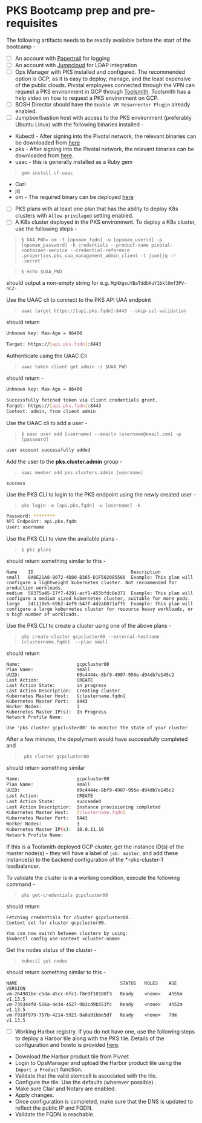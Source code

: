 
# PKS Bootcamp prep and pre-requisites 

The following artifacts needs to be readily available before the start of the bootcamp -

 - [ ] An account with [Papertrail](https://papertrailapp.com/) for logging
 - [ ] An account with [Jumpcloud](https://jumpcloud.com/signup/) for LDAP integration
 - [ ] Ops Manager with PKS installed and configured. The recommended option is GCP, as it is easy to deploy, manage, and the least expensive of the public clouds. Pivotal employees connected through the VPN can request a PKS environment in GCP through [Toolsmith](https://environments.toolsmiths.cf-app.com/home). Toolsmith has a help video on how to request a PKS environment on GCP. 
 - [ ] BOSH Director should have the `Enable VM Resurrector Plugin` already enabled.
 - [ ] Jumpbox/bastion host with access to the PKS environment (preferably Ubuntu Linux) with the following binaries installed -
 - Kubectl - After signing into the Pivotal network, the relevant binaries can be downloaded from [here](https://network.pivotal.io/products/pivotal-container-service/#/releases/386533/file_groups/1831)
 - pks - After signing into the Pivotal network, the relevant binaries can be downloaded from [here](https://network.pivotal.io/products/pivotal-container-service/#/releases/386533/file_groups/1830).
 - uaac - this is generally installed as a Ruby gem 
> `gem install cf-uaac`
 - Curl
 - jq
 - om - The required binary can be deployed [here](https://github.com/pivotal-cf/om/releases)
 
 
 - [ ] PKS plans with at least one plan that has the ability to deploy K8s clusters with `Allow privilaged` setting enabled.
 - [ ] A K8s cluster deployed in the PKS environment. To deploy a K8s cluster, use the following steps - 
 
>``
$ UAA_PWD=`om -t [opsman_fqdn] -u [opsman_userid] -p [opsman_password] -k credentials --product-name pivotal-container-service --credential-reference .properties.pks_uaa_management_admin_client -t json|jq -r .secret`
``

> `$ echo $UAA_PWD`

should output a non-empty string for e.g.
`MgHXgeuYBaTddbAuY1bklOmf3PV-nCZ-`

Use the UAAC cli to connect to the PKS API UAA endpoint

> `uaac target https://[api.pks.fqdn]:8443 --skip-ssl-validation`

should return 
```bash
Unknown key: Max-Age = 86400

Target: https://[api.pks.fqdn]:8443
```
Authenticate using the UAAC Cli

> `uaac token client get admin -s $UAA_PWD`

should return -
```bash
Unknown key: Max-Age = 86400

Successfully fetched token via client credentials grant.
Target: https://[api.pks.fqdn]:8443
Context: admin, from client admin
```
Use the UAAC cli to add a user -

>`$ uaac user add [username] --emails [username@email.com] -p [password]`

```bash
user account successfully added
```
Add the user to the **pks.cluster.admin** group -
> `uaac member add pks.clusters.admin [username]`

```
success
```
Use the PKS CLI to login to the PKS endpoint using the newly created user -

> `pks login -a [api.pks.fqdn] -u [username] -k`

```bash
Password: ********
API Endpoint: api.pks.fqdn
User: username
```

Use the PKS CLI to view the available plans - 

>`$ pks plans`

should return something similar to this - 
```shell
Name    ID                                    Description
small   8A0E21A8-8072-4D80-B365-D1F502085560  Example: This plan will configure a lightweight kubernetes cluster. Not recommended for production workloads.
medium  58375a45-17f7-4291-acf1-455bfdc8e371  Example: This plan will configure a medium sized kubernetes cluster, suitable for more pods.
large   241118e5-69b2-4ef9-b47f-4d2ab071aff5  Example: This plan will configure a large kubernetes cluster for resource heavy workloads, or a high number of workloads.
```

Use the PKS CLI to create a cluster using one of the above plans - 

>`pks create-cluster gcpcluster00 --external-hostname [clustername.fqdn]  --plan small`

should return 
```shell
Name:                     gcpcluster00
Plan Name:                small
UUID:                     69c4444c-8bf9-4907-956e-d94db7e145c2
Last Action:              CREATE
Last Action State:        in progress
Last Action Description:  Creating cluster
Kubernetes Master Host:   [clustername.fqdn]
Kubernetes Master Port:   8443
Worker Nodes:             3
Kubernetes Master IP(s):  In Progress
Network Profile Name:

Use 'pks cluster gcpcluster00' to monitor the state of your cluster
```

After a few minutes, the depolyment would have successfully completed and 

>` pks cluster gcpcluster00`

should return something similar

```bash
Name:                     gcpcluster00
Plan Name:                small
UUID:                     69c4444c-8bf9-4907-956e-d94db7e145c2
Last Action:              CREATE
Last Action State:        succeeded
Last Action Description:  Instance provisioning completed
Kubernetes Master Host:   [clustername.fqdn]
Kubernetes Master Port:   8443
Worker Nodes:             3
Kubernetes Master IP(s):  10.0.11.10
Network Profile Name:
```

If this is a Toolsmith deployed GCP cluster, get the instance ID(s) of the master node(s) - they will have a label of `job: master`, and add these instance(s) to the backend configuration of the *-pks-cluster-1 loadbalancer.

To validate the cluster is in a working condition, execute the following command -

> `pks get-credentials gcpcluster00`

should return 

```shell
Fetching credentials for cluster gcpcluster00.
Context set for cluster gcpcluster00.

You can now switch between clusters by using:
$kubectl config use-context <cluster-name>
```

Get the nodes status of the cluster - 

> `kubectl get nodes`

should return something similar to this - 

```shell
NAME                                      STATUS   ROLES    AGE     VERSION
vm-264981be-c5da-45cc-6fc1-f8e9f10108f3   Ready    <none>   4h55m   v1.13.5
vm-739344f0-516a-4e34-4527-9b3cd9b553fc   Ready    <none>   4h52m   v1.13.5
vm-f918f979-757b-4214-5921-9a0a91bbe5df   Ready    <none>   70m     v1.13.5
```

 - [ ] Working Harbor registry. If you do not have one, use the following steps to deploy a Harbor tile along with the PKS tile. Details of the configuration and howto is provided [here](https://docs.pivotal.io/partners/vmware-harbor/installing.html).

- Download the Harbor product tile from Pivnet
- Login to OpsManager and upload the Harbor product tile using the `Import a Product` function. 
- Validate that the valid stemcell is associated with the tile.
- Configure the tile. Use the defaults (wherever possible) .
- Make sure Clair and Notary are enabled. 
- Apply changes. 
- Once configuration is completed, make sure that the DNS is updated to reflect the public IP and FQDN.
- Validate the FQDN is reachable. 




<!--stackedit_data:
eyJoaXN0b3J5IjpbMTQyMDMzMzk0OSwtOTMyMDQ5MDcxLC02Nz
czOTQ5MTksLTMzOTMyODc1MSwxNTQ1NTY4NTgsLTkwMDMyMjY0
NSwtMjA3NzU3MzM4NCwtMTkwMjE0NDA5MSwtNzg4MDY3NjIyLD
IyMDU1MzYyM119
-->